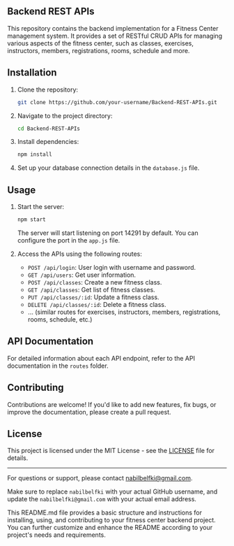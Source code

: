 ## Backend REST APIs

This repository contains the backend implementation for a Fitness Center management system. It provides a set of RESTful CRUD APIs for managing various aspects of the fitness center, such as classes, exercises, instructors, members, registrations, rooms, schedule and more.

## Installation

1. Clone the repository:

   ```bash
   git clone https://github.com/your-username/Backend-REST-APIs.git
   ```

2. Navigate to the project directory:

   ```bash
   cd Backend-REST-APIs
   ```

3. Install dependencies:

   ```bash
   npm install
   ```

4. Set up your database connection details in the `database.js` file.

## Usage

1. Start the server:

   ```bash
   npm start
   ```

   The server will start listening on port 14291 by default. You can configure the port in the `app.js` file.

2. Access the APIs using the following routes:

   - `POST /api/login`: User login with username and password.
   - `GET /api/users`: Get user information.
   - `POST /api/classes`: Create a new fitness class.
   - `GET /api/classes`: Get list of fitness classes.
   - `PUT /api/classes/:id`: Update a fitness class.
   - `DELETE /api/classes/:id`: Delete a fitness class.
   - ... (similar routes for exercises, instructors, members, registrations, rooms, schedule, etc.)

## API Documentation

For detailed information about each API endpoint, refer to the API documentation in the `routes` folder.

## Contributing

Contributions are welcome! If you'd like to add new features, fix bugs, or improve the documentation, please create a pull request.

## License

This project is licensed under the MIT License - see the [LICENSE](LICENSE) file for details.

---

For questions or support, please contact [nabilbelfki@gmail.com](mailto:nabilbelfki@gmail.com).

Make sure to replace `nabilbelfki` with your actual GitHub username, and update the `nabilbelfki@gmail.com` with your actual email address.

This README.md file provides a basic structure and instructions for installing, using, and contributing to your fitness center backend project. You can further customize and enhance the README according to your project's needs and requirements.
